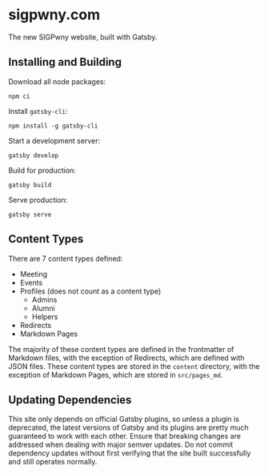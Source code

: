 # sigpwny.com

The new SIGPwny website, built with Gatsby.

## Installing and Building

Download all node packages:
```
npm ci
```

Install `gatsby-cli`:
```
npm install -g gatsby-cli
```

Start a development server:
```
gatsby develop
```

Build for production:
```
gatsby build
```

Serve production:
```
gatsby serve
```

## Content Types

There are 7 content types defined:

- Meeting
- Events
- Profiles (does not count as a content type)
  - Admins
  - Alumni
  - Helpers
- Redirects
- Markdown Pages

The majority of these content types are defined in the frontmatter of Markdown files, with the exception of Redirects, which are defined with JSON files. These content types are stored in the `content` directory, with the exception of Markdown Pages, which are stored in `src/pages_md`.

## Updating Dependencies

This site only depends on official Gatsby plugins, so unless a plugin is deprecated, the latest versions of Gatsby and its plugins are pretty much guaranteed to work with each other. Ensure that breaking changes are addressed when dealing with major semver updates. Do not commit dependency updates without first verifying that the site built successfully and still operates normally.
